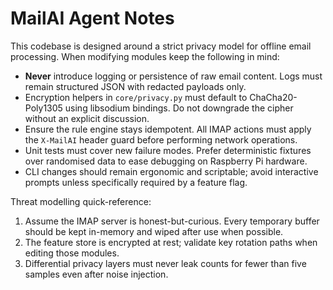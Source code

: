 # MailAI Agent Notes

This codebase is designed around a strict privacy model for offline email
processing. When modifying modules keep the following in mind:

- **Never** introduce logging or persistence of raw email content. Logs must
  remain structured JSON with redacted payloads only.
- Encryption helpers in `core/privacy.py` must default to ChaCha20-Poly1305
  using libsodium bindings. Do not downgrade the cipher without an explicit
  discussion.
- Ensure the rule engine stays idempotent. All IMAP actions must apply the
  `X-MailAI` header guard before performing network operations.
- Unit tests must cover new failure modes. Prefer deterministic fixtures over
  randomised data to ease debugging on Raspberry Pi hardware.
- CLI changes should remain ergonomic and scriptable; avoid interactive prompts
  unless specifically required by a feature flag.

Threat modelling quick-reference:

1. Assume the IMAP server is honest-but-curious. Every temporary buffer should
   be kept in-memory and wiped after use when possible.
2. The feature store is encrypted at rest; validate key rotation paths when
   editing those modules.
3. Differential privacy layers must never leak counts for fewer than five
   samples even after noise injection.
